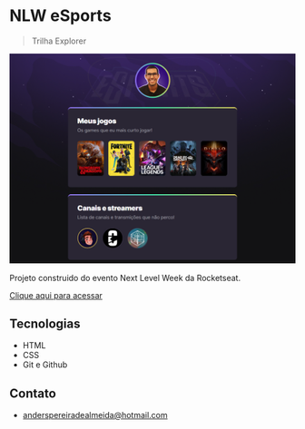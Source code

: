 # NLW eSports
>Trilha Explorer

![preview](./.github/preview.png)

Projeto construido do evento Next Level Week da Rocketseat.

[Clique aqui para acessar](https://anderspda.github.io/nlw-esports-explorer/)

## Tecnologias 

- HTML
- CSS
- Git e Github

## Contato

- anderspereiradealmeida@hotmail.com